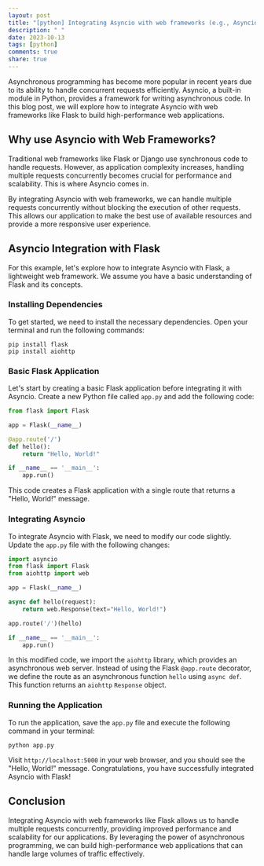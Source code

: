 ```yaml
---
layout: post
title: "[python] Integrating Asyncio with web frameworks (e.g., Asyncio and Flask)"
description: " "
date: 2023-10-13
tags: [python]
comments: true
share: true
---
```


Asynchronous programming has become more popular in recent years due to its ability to handle concurrent requests efficiently. Asyncio, a built-in module in Python, provides a framework for writing asynchronous code. In this blog post, we will explore how to integrate Asyncio with web frameworks like Flask to build high-performance web applications.

## Why use Asyncio with Web Frameworks?

Traditional web frameworks like Flask or Django use synchronous code to handle requests. However, as application complexity increases, handling multiple requests concurrently becomes crucial for performance and scalability. This is where Asyncio comes in.

By integrating Asyncio with web frameworks, we can handle multiple requests concurrently without blocking the execution of other requests. This allows our application to make the best use of available resources and provide a more responsive user experience.

## Asyncio Integration with Flask

For this example, let's explore how to integrate Asyncio with Flask, a lightweight web framework. We assume you have a basic understanding of Flask and its concepts.

### Installing Dependencies

To get started, we need to install the necessary dependencies. Open your terminal and run the following commands:

```shell
pip install flask
pip install aiohttp
```

### Basic Flask Application

Let's start by creating a basic Flask application before integrating it with Asyncio. Create a new Python file called `app.py` and add the following code:

```python
from flask import Flask

app = Flask(__name__)

@app.route('/')
def hello():
    return "Hello, World!"

if __name__ == '__main__':
    app.run()
```

This code creates a Flask application with a single route that returns a "Hello, World!" message.

### Integrating Asyncio

To integrate Asyncio with Flask, we need to modify our code slightly. Update the `app.py` file with the following changes:

```python
import asyncio
from flask import Flask
from aiohttp import web

app = Flask(__name__)

async def hello(request):
    return web.Response(text="Hello, World!")

app.route('/')(hello)

if __name__ == '__main__':
    app.run()
```

In this modified code, we import the `aiohttp` library, which provides an asynchronous web server. Instead of using the Flask `@app.route` decorator, we define the route as an asynchronous function `hello` using `async def`. This function returns an `aiohttp` `Response` object.

### Running the Application

To run the application, save the `app.py` file and execute the following command in your terminal:

```shell
python app.py
```

Visit `http://localhost:5000` in your web browser, and you should see the "Hello, World!" message. Congratulations, you have successfully integrated Asyncio with Flask!

## Conclusion

Integrating Asyncio with web frameworks like Flask allows us to handle multiple requests concurrently, providing improved performance and scalability for our applications. By leveraging the power of asynchronous programming, we can build high-performance web applications that can handle large volumes of traffic effectively.